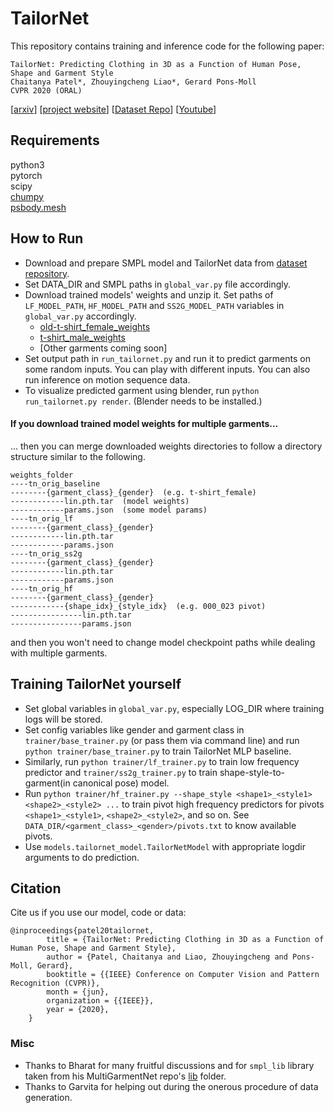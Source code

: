 # TailorNet
This repository contains training and inference code for the following paper: 
```
TailorNet: Predicting Clothing in 3D as a Function of Human Pose, Shape and Garment Style  
Chaitanya Patel*, Zhouyingcheng Liao*, Gerard Pons-Moll  
CVPR 2020 (ORAL)  
```
[[arxiv](https://arxiv.org/abs/2003.04583)]
[[project website](https://virtualhumans.mpi-inf.mpg.de/tailornet/)]
[[Dataset Repo](https://github.com/zycliao/TailorNet_dataset)]
[[Youtube](https://www.youtube.com/watch?v=F0O21a_fsBQ)]

## Requirements
python3  
pytorch  
scipy  
[chumpy](https://github.com/mattloper/chumpy)  
[psbody.mesh](https://github.com/MPI-IS/mesh)

## How to Run
- Download and prepare SMPL model and TailorNet data from [dataset repository](https://github.com/zycliao/TailorNet_dataset).
- Set DATA_DIR and SMPL paths in `global_var.py` file accordingly.
- Download trained models' weights and unzip it. Set paths of `LF_MODEL_PATH`, `HF_MODEL_PATH` and
`SS2G_MODEL_PATH` variables in `global_var.py` accordingly.
  - [old-t-shirt_female_weights](https://datasets.d2.mpi-inf.mpg.de/tailornet/old-t-shirt_female_weights.zip)
  - [t-shirt_male_weights](https://datasets.d2.mpi-inf.mpg.de/tailornet/t-shirt_male_weights.zip)
  - [Other garments coming soon]
- Set output path in `run_tailornet.py` and run it to predict garments on some random inputs. You can play with 
  different inputs. You can also run inference on motion sequence data.
- To visualize predicted garment using blender, run `python run_tailornet.py render`. (Blender needs to be installed.)


#### If you download trained model weights for multiple garments...
... then you can merge downloaded weights directories to follow a directory structure similar to the following.
```
weights_folder
----tn_orig_baseline
--------{garment_class}_{gender}  (e.g. t-shirt_female)
------------lin.pth.tar  (model weights)
------------params.json  (some model params)
----tn_orig_lf
--------{garment_class}_{gender}
------------lin.pth.tar
------------params.json
----tn_orig_ss2g
--------{garment_class}_{gender}
------------lin.pth.tar
------------params.json
----tn_orig_hf
--------{garment_class}_{gender}
------------{shape_idx}_{style_idx}  (e.g. 000_023 pivot)
----------------lin.pth.tar
----------------params.json

```
and then you won't need to change model checkpoint paths while dealing with multiple garments.


## Training TailorNet yourself
- Set global variables in `global_var.py`, especially LOG_DIR where training logs will be stored.
- Set config variables like gender and garment class in `trainer/base_trainer.py` (or pass them via command line)
and run `python trainer/base_trainer.py` to train TailorNet MLP baseline.
- Similarly, run `python trainer/lf_trainer.py` to train low frequency predictor and `trainer/ss2g_trainer.py` to
train shape-style-to-garment(in canonical pose) model.
- Run `python trainer/hf_trainer.py --shape_style <shape1>_<style1> <shape2>_<style2> ...` to train pivot high 
frequency predictors for pivots `<shape1>_<style1>`, `<shape2>_<style2>`, and so on. See 
`DATA_DIR/<garment_class>_<gender>/pivots.txt` to know available pivots.
- Use `models.tailornet_model.TailorNetModel` with appropriate logdir arguments to do prediction.

## Citation
Cite us if you use our model, code or data:
```
@inproceedings{patel20tailornet,
        title = {TailorNet: Predicting Clothing in 3D as a Function of Human Pose, Shape and Garment Style},
        author = {Patel, Chaitanya and Liao, Zhouyingcheng and Pons-Moll, Gerard},
        booktitle = {{IEEE} Conference on Computer Vision and Pattern Recognition (CVPR)},
        month = {jun},
        organization = {{IEEE}},
        year = {2020},
    }
```

### Misc
- Thanks to Bharat for many fruitful discussions and for `smpl_lib` library taken from his MultiGarmentNet 
repo's [lib](https://github.com/bharat-b7/MultiGarmentNetwork/tree/master/lib) folder.
- Thanks to Garvita for helping out during the onerous procedure of data generation.
